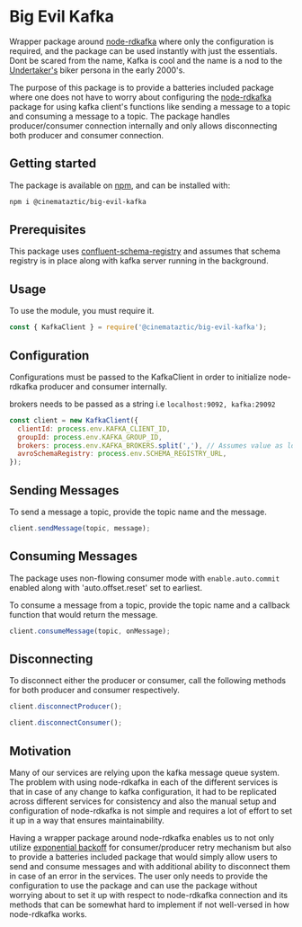 # Big Evil Kafka

Wrapper package around [node-rdkafka](https://www.npmjs.com/package/node-rdkafka) where only the configuration is required, and the package can be used instantly with just the essentials. Dont be scared from the name, Kafka is cool and the name is a nod to the [Undertaker's](https://en.wikipedia.org/wiki/The_Undertaker) biker persona in the early 2000's.

The purpose of this package is to provide a batteries included package where one does not have to worry about configuring the [node-rdkafka](https://www.npmjs.com/package/node-rdkafka) package for using kafka client's functions like sending a message to a topic and consuming a message to a topic. The package handles producer/consumer connection internally and only allows disconnecting both producer and consumer connection.

## Getting started

The package is available on [npm](https://www.npmjs.com/package/@cinemataztic/big-evil-kafka), and can be installed with:

```sh
npm i @cinemataztic/big-evil-kafka
```

## Prerequisites

This package uses [confluent-schema-registry](https://www.npmjs.com/package/@kafkajs/confluent-schema-registry) and assumes that schema registry is in place along with kafka server running in the background.

## Usage

To use the module, you must require it.

```js
const { KafkaClient } = require('@cinemataztic/big-evil-kafka');
```

## Configuration

Configurations must be passed to the KafkaClient in order to initialize node-rdkafka producer and consumer internally.

brokers needs to be passed as a string i.e `localhost:9092, kafka:29092`

```js
const client = new KafkaClient({
  clientId: process.env.KAFKA_CLIENT_ID,
  groupId: process.env.KAFKA_GROUP_ID,
  brokers: process.env.KAFKA_BROKERS.split(','), // Assumes value as localhost:9092
  avroSchemaRegistry: process.env.SCHEMA_REGISTRY_URL,
});
```

## Sending Messages

To send a message a topic, provide the topic name and the message. 

```js
client.sendMessage(topic, message);
```

## Consuming Messages

The package uses non-flowing consumer mode with `enable.auto.commit` enabled along with 'auto.offset.reset' set to earliest.

To consume a message from a topic, provide the topic name and a callback function that would return the message.

```js
client.consumeMessage(topic, onMessage);
```

## Disconnecting

To disconnect either the producer or consumer, call the following methods for both producer and consumer respectively.
```js
client.disconnectProducer();

client.disconnectConsumer();

```

## Motivation

Many of our services are relying upon the kafka message queue system. The problem with using node-rdkafka in each of the different services is that in case of any change to kafka configuration, it had to be replicated across different services for consistency and also the manual setup and configuration of node-rdkafka is not simple and requires a lot of effort to set it up in a way that ensures maintainability. 

Having a wrapper package around node-rdkafka enables us to not only utilize [exponential backoff](https://www.npmjs.com/package/exponential-backoff) for consumer/producer retry mechanism but also to provide a batteries included package that would simply allow users to send and consume messages and with additional ability to disconnect them in case of an error in the services. The user only needs to provide the configuration to use the package and can use the package without worrying about to set it up with respect to node-rdkafka connection and its methods that can be somewhat hard to implement if not well-versed in how node-rdkafka works.
